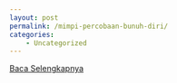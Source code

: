 ```yaml
---
layout: post
permalink: /mimpi-percobaan-bunuh-diri/
categories:
    - Uncategorized
---
```


[Baca Selengkapnya](/09)